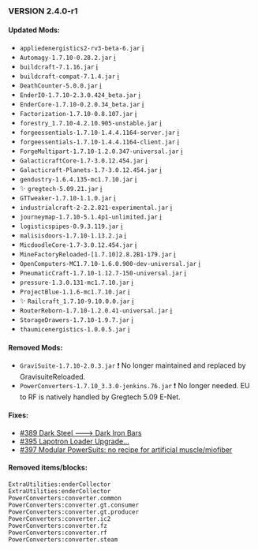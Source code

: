 ### VERSION 2.4.0-r1

#### Updated Mods:

* `appliedenergistics2-rv3-beta-6.jar` [:information_source:](http://minecraft.curseforge.com/projects/applied-energistics-2/files/2296430)
* `Automagy-1.7.10-0.28.2.jar` [:information_source:](http://minecraft.curseforge.com/projects/automagy/files/2285272)
* `buildcraft-7.1.16.jar` [:information_source:](https://raw.githubusercontent.com/BuildCraft/BuildCraft/master/buildcraft_resources/changelog/7.1.16)
* `buildcraft-compat-7.1.4.jar` [:information_source:](https://raw.githubusercontent.com/BuildCraft/BuildCraftCompat/7.1.x/changelog/7.1.5)
* `DeathCounter-5.0.0.jar` [:information_source:](http://ichun.us/mods/death-counter/)
* `EnderIO-1.7.10-2.3.0.424_beta.jar` [:information_source:](http://minecraft.curseforge.com/projects/ender-io/files/2284032)
* `EnderCore-1.7.10-0.2.0.34_beta.jar` [:information_source:](http://minecraft.curseforge.com/projects/endercore/files/2296803)
* `Factorization-1.7.10-0.8.107.jar` [:information_source:](http://dl.dropbox.com/u/76265666/changelogs/Changelog-1.7.10-0.8.107.txt)
* `forestry_1.7.10-4.2.10.905-unstable.jar` [:information_source:](http://jenkins.ic2.player.to/job/Forestry_Dev/changes)
* `forgeessentials-1.7.10-1.4.4.1164-server.jar` [:information_source:](https://github.com/ForgeEssentials/ForgeEssentialsMain/wiki)
* `forgeessentials-1.7.10-1.4.4.1164-client.jar` [:information_source:](https://github.com/ForgeEssentials/ForgeEssentialsMain/wiki)
* `ForgeMultipart-1.7.10-1.2.0.347-universal.jar` [:information_source:](https://github.com/Chicken-Bones/ForgeMultipart)
* `GalacticraftCore-1.7-3.0.12.454.jar` [:information_source:](https://ci.micdoodle8.com/job/Galacticraft-1.7/changes)
* `Galacticraft-Planets-1.7-3.0.12.454.jar` [:information_source:](https://ci.micdoodle8.com/job/Galacticraft-1.7/changes)
* `gendustry-1.6.4.135-mc1.7.10.jar` [:information_source:](http://minecraft.curseforge.com/mc-mods/70492-mod/files/2293751)
* :sparkles: `gregtech-5.09.21.jar` [:information_source:](http://forum.industrial-craft.net/index.php?page=Thread&amp;threadID=11488)
* `GTTweaker-1.7.10-1.1.0.jar` [:information_source:](http://forum.industrial-craft.net/index.php?page=Thread&amp;threadID=11353)
* `industrialcraft-2-2.2.821-experimental.jar` [:information_source:](http://www.industrial-craft.net/)
* `journeymap-1.7.10-5.1.4p1-unlimited.jar` [:information_source:](http://minecraft.curseforge.com/projects/journeymap-32274/files/2296716)
* `logisticspipes-0.9.3.119.jar` [:information_source:](http://minecraft.curseforge.com/projects/logistics-pipes/files/2296863)
* `malisisdoors-1.7.10-1.13.2.ja` [:information_source:](http://github.com/ordinastie)
* `MicdoodleCore-1.7-3.0.12.454.jar` [:information_source:](https://ci.micdoodle8.com/job/Galacticraft-1.7/changes)
* `MineFactoryReloaded-[1.7.10]2.8.2B1-179.jar` [:information_source:](http://minecraft.curseforge.com/projects/minefactory-reloaded/files/2296068)
* `OpenComputers-MC1.7.10-1.6.0.900-dev-universal.jar` [:information_source:](https://oc.cil.li/index.php?/page/index.html)
* `PneumaticCraft-1.7.10-1.12.7-150-universal.jar` [:information_source:](http://www.minemaarten.com)
* `pressure-1.3.0.131-mc1.7.10.jar` [:information_source:](https://bdew.net/)
* `ProjectBlue-1.1.6-mc1.7.10.jar` [:information_source:](http://www.cosc.canterbury.ac.nz/greg.ewing/minecraft/mods/ProjectBlue/)
* :sparkles: `Railcraft_1.7.10-9.10.0.0.jar` [:information_source:](http://minecraft.curseforge.com/projects/railcraft/files/2288989)
* `RouterReborn-1.7.10-1.2.0.41-universal.jar` [:information_source:](http://minecraft.curseforge.com/projects/router-reborn/files/2284561)
* `StorageDrawers-1.7.10-1.9.7.jar` [:information_source:](http://www.jaquadro.com/)
* `thaumicenergistics-1.0.0.5.jar` [:information_source:](http://minecraft.curseforge.com/projects/thaumic-energistics/files/2295264)

#### Removed Mods:

* `GraviSuite-1.7.10-2.0.3.jar`  :exclamation: No longer maintained and replaced by GravisuiteReloaded.
* `PowerConverters-1.7.10_3.3.0-jenkins.76.jar` :exclamation: No longer needed. EU to RF is natively handled by Gregtech 5.09 E-Net.

#### Fixes:

* [#389 Dark Steel ---> Dark Iron Bars](https://github.com/Beyond-Reality/BeyondRealityModPack/issues/389)
* [#395 Lapotron Loader Upgrade... ](https://github.com/Beyond-Reality/BeyondRealityModPack/issues/395)
* [#397 Modular PowerSuits: no recipe for artificial muscle/miofiber](https://github.com/Beyond-Reality/BeyondRealityModPack/issues/397)

#### Removed items/blocks:

```
ExtraUtilities:enderCollector
ExtraUtilities:enderCollector
PowerConverters:converter.common
PowerConverters:converter.gt.consumer
PowerConverters:converter.gt.producer
PowerConverters:converter.ic2
PowerConverters:converter.fz
PowerConverters:converter.rf
PowerConverters:converter.steam
```
